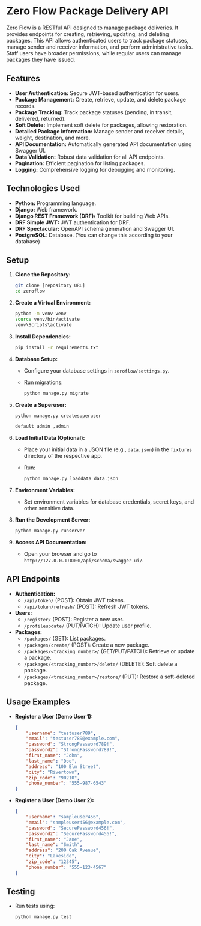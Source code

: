# Zero Flow Package Delivery API



Zero Flow is a RESTful API designed to manage package deliveries. It provides endpoints for creating, retrieving, updating, and deleting packages. This API allows authenticated users to track package statuses, manage sender and receiver information, and perform administrative tasks. Staff users have broader permissions, while regular users can manage packages they have issued.

## Features

* **User Authentication:** Secure JWT-based authentication for users.
* **Package Management:** Create, retrieve, update, and delete package records.
* **Package Tracking:** Track package statuses (pending, in transit, delivered, returned).
* **Soft Delete:** Implement soft delete for packages, allowing restoration.
* **Detailed Package Information:** Manage sender and receiver details, weight, destination, and more.
* **API Documentation:** Automatically generated API documentation using Swagger UI.
* **Data Validation:** Robust data validation for all API endpoints.
* **Pagination:** Efficient pagination for listing packages.
* **Logging:** Comprehensive logging for debugging and monitoring.

## Technologies Used

* **Python:** Programming language.
* **Django:** Web framework.
* **Django REST Framework (DRF):** Toolkit for building Web APIs.
* **DRF Simple JWT:** JWT authentication for DRF.
* **DRF Spectacular:** OpenAPI schema generation and Swagger UI.
* **PostgreSQL:** Database. (You can change this according to your database)

## Setup

1.  **Clone the Repository:**

    ```bash
    git clone [repository URL]
    cd zeroflow
    ```

2.  **Create a Virtual Environment:**

    ```bash
    python -m venv venv
    source venv/bin/activate  
    venv\Scripts\activate  
    ```

3.  **Install Dependencies:**

    ```bash
    pip install -r requirements.txt
    ```

4.  **Database Setup:**

    * Configure your database settings in `zeroflow/settings.py`.
    * Run migrations:

        ```bash
        python manage.py migrate
        ```

5.  **Create a Superuser:**

    ```bash
    python manage.py createsuperuser

    default admin ,admin
    ```

6.  **Load Initial Data (Optional):**

    * Place your initial data in a JSON file (e.g., `data.json`) in the `fixtures` directory of the respective app.
    * Run:

        ```bash
        python manage.py loaddata data.json
        ```

7.  **Environment Variables:**

    * Set environment variables for database credentials, secret keys, and other sensitive data.

8.  **Run the Development Server:**

    ```bash
    python manage.py runserver
    ```

9.  **Access API Documentation:**

    * Open your browser and go to `http://127.0.0.1:8000/api/schema/swagger-ui/`.

## API Endpoints

* **Authentication:**
    * `/api/token/` (POST): Obtain JWT tokens.
    * `/api/token/refresh/` (POST): Refresh JWT tokens.
* **Users:**
    * `/register/` (POST): Register a new user.
    * `/profileupdate/` (PUT/PATCH): Update user profile.
* **Packages:**
    * `/packages/` (GET): List packages.
    * `/packages/create/` (POST): Create a new package.
    * `/packages/<tracking_number>/` (GET/PUT/PATCH): Retrieve or update a package.
    * `/packages/<tracking_number>/delete/` (DELETE): Soft delete a package.
    * `/packages/<tracking_number>/restore/` (PUT): Restore a soft-deleted package.

## Usage Examples

* **Register a User (Demo User 1):**

    ```json
    {
        "username": "testuser789",
        "email": "testuser789@example.com",
        "password": "StrongPassword789!",
        "password2": "StrongPassword789!",
        "first_name": "John",
        "last_name": "Doe",
        "address": "100 Elm Street",
        "city": "Rivertown",
        "zip_code": "90210",
        "phone_number": "555-987-6543"
    }
    ```

* **Register a User (Demo User 2):**

    ```json
    {
        "username": "sampleuser456",
        "email": "sampleuser456@example.com",
        "password": "SecurePassword456!",
        "password2": "SecurePassword456!",
        "first_name": "Jane",
        "last_name": "Smith",
        "address": "200 Oak Avenue",
        "city": "Lakeside",
        "zip_code": "12345",
        "phone_number": "555-123-4567"
    }
    ```



## Testing

* Run tests using:

    ```bash
    python manage.py test
    ```





